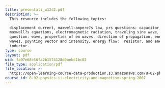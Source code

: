 ```yaml
---
title: presentati_w12d2.pdf
description: >-
  This resource includes the following topics:

  displacement current, maxwell-ampere?s law, prs questions: capacitor,
  maxwell?s equations, electromagnetic radiation, traveling sine wave, prs
  question: wave, properties of em waves, direction of propagation, energy in em
  waves, poynting vector and intensity, energy flow:  resistor, and energy flow:
  inductor.
type: course
layout: pdf
uid: fa97e68e56fa2b1574128d0aebd1bc82
file_type: application/pdf
file_location: >-
  https://open-learning-course-data-production.s3.amazonaws.com/8-02-physics-ii-electricity-and-magnetism-spring-2007/fa97e68e56fa2b1574128d0aebd1bc82_presentati_w12d2.pdf
course_id: 8-02-physics-ii-electricity-and-magnetism-spring-2007
---
```


